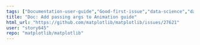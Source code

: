 ```yaml
---
tags: ["Documentation-user-guide","Good-first-issue","data-science","data-visualization","gtk","hacktoberfest","matplotlib","plotting","python","qt","tk","topic-animation","wx"]
title: "Doc: Add passing args to Animation guide"
html_url: "https://github.com/matplotlib/matplotlib/issues/27621"
user: "story645"
repo: "matplotlib/matplotlib"
---
```


